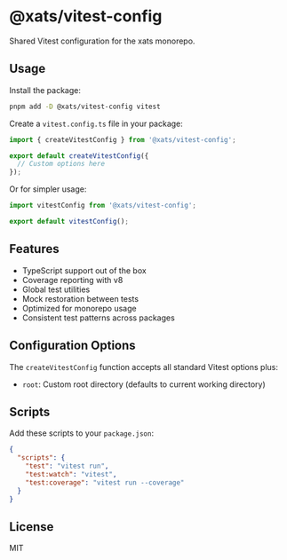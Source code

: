# @xats/vitest-config

Shared Vitest configuration for the xats monorepo.

## Usage

Install the package:

```bash
pnpm add -D @xats/vitest-config vitest
```

Create a `vitest.config.ts` file in your package:

```typescript
import { createVitestConfig } from '@xats/vitest-config';

export default createVitestConfig({
  // Custom options here
});
```

Or for simpler usage:

```typescript
import vitestConfig from '@xats/vitest-config';

export default vitestConfig();
```

## Features

- TypeScript support out of the box
- Coverage reporting with v8
- Global test utilities
- Mock restoration between tests
- Optimized for monorepo usage
- Consistent test patterns across packages

## Configuration Options

The `createVitestConfig` function accepts all standard Vitest options plus:

- `root`: Custom root directory (defaults to current working directory)

## Scripts

Add these scripts to your `package.json`:

```json
{
  "scripts": {
    "test": "vitest run",
    "test:watch": "vitest",
    "test:coverage": "vitest run --coverage"
  }
}
```

## License

MIT
